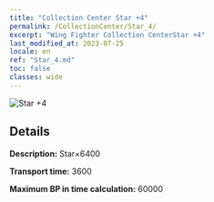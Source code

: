 ```yaml
---
title: "Collection Center Star +4"
permalink: /CollectionCenter/Star_4/
excerpt: "Wing Fighter Collection CenterStar +4"
last_modified_at: 2023-07-25
locale: en
ref: "Star_4.md"
toc: false
classes: wide
---
```



![Star +4](/images/cc/CC_Star_4.png)

## Details

  **Description:** Star×6400

  **Transport time:** 3600

  **Maximum BP in time calculation:** 60000

